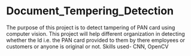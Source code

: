 # Document_Tempering_Detection
The purpose of this project is to detect tampering of PAN card using computer vision. This project will help different organization in detecting whether the Id i.e. the PAN card provided to them by there employees or customers or anyone is original or not.
Skills used- CNN, OpenCV

